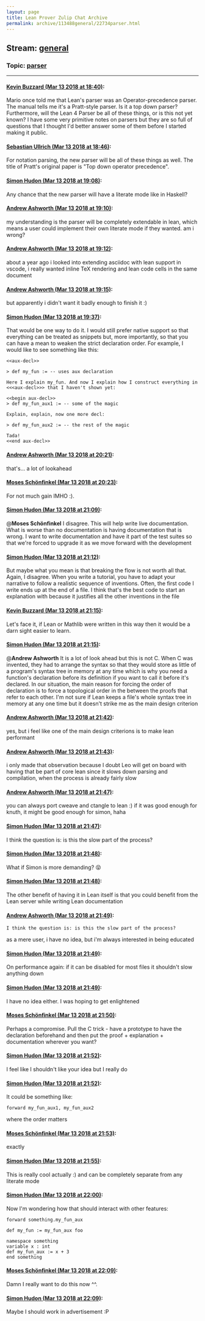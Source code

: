 ```yaml
---
layout: page
title: Lean Prover Zulip Chat Archive 
permalink: archive/113488general/22734parser.html
---
```


## Stream: [general](index.html)
### Topic: [parser](22734parser.html)

---

#### [Kevin Buzzard (Mar 13 2018 at 18:40)](https://leanprover.zulipchat.com/#narrow/stream/113488-general/topic/parser/near/123663841):
Mario once told me that Lean's parser was an Operator-precedence parser. The manual tells me it's a Pratt-style parser. Is it a top down parser? Furthermore, will the Lean 4 Parser be all of these things, or is this not yet known? I have some very primitive notes on parsers but they are so full of questions that I thought I'd better answer some of them before I started making it public.

#### [Sebastian Ullrich (Mar 13 2018 at 18:46)](https://leanprover.zulipchat.com/#narrow/stream/113488-general/topic/parser/near/123664075):
For notation parsing, the new parser will be all of these things as well. The title of Pratt's original paper is "Top down operator precedence".

#### [Simon Hudon (Mar 13 2018 at 19:08)](https://leanprover.zulipchat.com/#narrow/stream/113488-general/topic/parser/near/123664965):
Any chance that the new parser will have a literate mode like in Haskell?

#### [Andrew Ashworth (Mar 13 2018 at 19:10)](https://leanprover.zulipchat.com/#narrow/stream/113488-general/topic/parser/near/123665065):
my understanding is the parser will be completely extendable in lean, which means a user could implement their own literate mode if they wanted. am i wrong?

#### [Andrew Ashworth (Mar 13 2018 at 19:12)](https://leanprover.zulipchat.com/#narrow/stream/113488-general/topic/parser/near/123665138):
about a year ago i looked into extending asciidoc with lean support in vscode, i really wanted inline TeX rendering and lean code cells in the same document

#### [Andrew Ashworth (Mar 13 2018 at 19:15)](https://leanprover.zulipchat.com/#narrow/stream/113488-general/topic/parser/near/123665235):
but apparently i didn't want it badly enough to finish it :)

#### [Simon Hudon (Mar 13 2018 at 19:37)](https://leanprover.zulipchat.com/#narrow/stream/113488-general/topic/parser/near/123666238):
That would be one way to do it. I would still prefer native support so that everything can be treated as snippets but, more importantly, so that you can have a mean to weaken the strict declaration order. For example, I would like to see something like this:

```
<<aux-decl>>

> def my_fun := -- uses aux declaration

Here I explain my_fun. And now I explain how I construct everything in <<<aux-decl>>> that I haven't shown yet:

<<begin aux-decl>>
> def my_fun_aux1 := -- some of the magic

Explain, explain, now one more decl:

> def my_fun_aux2 := -- the rest of the magic

Tada!
<<end aux-decl>>
```

#### [Andrew Ashworth (Mar 13 2018 at 20:21)](https://leanprover.zulipchat.com/#narrow/stream/113488-general/topic/parser/near/123668193):
that's... a lot of lookahead

#### [Moses Schönfinkel (Mar 13 2018 at 20:23)](https://leanprover.zulipchat.com/#narrow/stream/113488-general/topic/parser/near/123668249):
For not much gain IMHO :).

#### [Simon Hudon (Mar 13 2018 at 21:09)](https://leanprover.zulipchat.com/#narrow/stream/113488-general/topic/parser/near/123670070):
@**Moses Schönfinkel** I disagree. This will help write live documentation. What is worse than no documentation is having documentation that is wrong. I want to write documentation and have it part of the test suites so that we're forced to upgrade it as we move forward with the development

#### [Simon Hudon (Mar 13 2018 at 21:12)](https://leanprover.zulipchat.com/#narrow/stream/113488-general/topic/parser/near/123670177):
But maybe what you mean is that breaking the flow is not worth all that. Again, I disagree. When you write a tutorial, you have to adapt your narrative to follow a realistic sequence of inventions. Often, the first code I write ends up at the end of a file. I think that's the best code to start an explanation with because it justifies all the other inventions in the file

#### [Kevin Buzzard (Mar 13 2018 at 21:15)](https://leanprover.zulipchat.com/#narrow/stream/113488-general/topic/parser/near/123670255):
Let's face it, if Lean or Mathlib were written in this way then it would be a darn sight easier to learn.

#### [Simon Hudon (Mar 13 2018 at 21:15)](https://leanprover.zulipchat.com/#narrow/stream/113488-general/topic/parser/near/123670256):
@**Andrew Ashworth** It is a lot of look ahead but this is not C. When C was invented, they had to arrange the syntax so that they would store as little of a program's syntax tree in memory at any time which is why you need a function's declaration before its definition if you want to call it before it's declared. In our situation, the main reason for forcing the order of declaration is to force a topological order in the between the proofs that refer to each other. I'm not sure if Lean keeps a file's whole syntax tree in memory at any one time but it doesn't strike me as the main design criterion

#### [Andrew Ashworth (Mar 13 2018 at 21:42)](https://leanprover.zulipchat.com/#narrow/stream/113488-general/topic/parser/near/123671350):
yes, but i feel like one of the main design criterions is to make lean performant

#### [Andrew Ashworth (Mar 13 2018 at 21:43)](https://leanprover.zulipchat.com/#narrow/stream/113488-general/topic/parser/near/123671378):
i only made that observation because I doubt Leo will get on board with having that be part of core lean since it slows down parsing and compilation, when the process is already fairly slow

#### [Andrew Ashworth (Mar 13 2018 at 21:47)](https://leanprover.zulipchat.com/#narrow/stream/113488-general/topic/parser/near/123671562):
you can always port cweave and ctangle to lean :) if it was good enough for knuth, it might be good enough for simon, haha

#### [Simon Hudon (Mar 13 2018 at 21:47)](https://leanprover.zulipchat.com/#narrow/stream/113488-general/topic/parser/near/123671567):
I think the question is: is this the slow part of the process?

#### [Simon Hudon (Mar 13 2018 at 21:48)](https://leanprover.zulipchat.com/#narrow/stream/113488-general/topic/parser/near/123671611):
What if Simon is more demanding? :stuck_out_tongue_closed_eyes:

#### [Simon Hudon (Mar 13 2018 at 21:48)](https://leanprover.zulipchat.com/#narrow/stream/113488-general/topic/parser/near/123671633):
The other benefit of having it in Lean itself is that you could benefit from the Lean server while writing Lean documentation

#### [Andrew Ashworth (Mar 13 2018 at 21:49)](https://leanprover.zulipchat.com/#narrow/stream/113488-general/topic/parser/near/123671651):
```quote
I think the question is: is this the slow part of the process?
```
as a mere user, i have no idea, but i'm always interested in being educated

#### [Simon Hudon (Mar 13 2018 at 21:49)](https://leanprover.zulipchat.com/#narrow/stream/113488-general/topic/parser/near/123671652):
On performance again: if it can be disabled for most files it shouldn't slow anything down

#### [Simon Hudon (Mar 13 2018 at 21:49)](https://leanprover.zulipchat.com/#narrow/stream/113488-general/topic/parser/near/123671666):
I have no idea either. I was hoping to get enlightened

#### [Moses Schönfinkel (Mar 13 2018 at 21:50)](https://leanprover.zulipchat.com/#narrow/stream/113488-general/topic/parser/near/123671729):
Perhaps a compromise. Pull the C trick - have a prototype to have the declaration beforehand and then put the proof + explanation + documentation wherever you want?

#### [Simon Hudon (Mar 13 2018 at 21:52)](https://leanprover.zulipchat.com/#narrow/stream/113488-general/topic/parser/near/123671764):
I feel like I shouldn't like your idea but I really do

#### [Simon Hudon (Mar 13 2018 at 21:52)](https://leanprover.zulipchat.com/#narrow/stream/113488-general/topic/parser/near/123671797):
It could be something like:

```
forward my_fun_aux1, my_fun_aux2 
```

where the order matters

#### [Moses Schönfinkel (Mar 13 2018 at 21:53)](https://leanprover.zulipchat.com/#narrow/stream/113488-general/topic/parser/near/123671813):
exactly

#### [Simon Hudon (Mar 13 2018 at 21:55)](https://leanprover.zulipchat.com/#narrow/stream/113488-general/topic/parser/near/123671899):
This is really cool actually :) and can be completely separate from any literate mode

#### [Simon Hudon (Mar 13 2018 at 22:00)](https://leanprover.zulipchat.com/#narrow/stream/113488-general/topic/parser/near/123672096):
Now I'm wondering how that should interact with other features:

```
forward something.my_fun_aux

def my_fun := my_fun_aux foo

namespace something 
variable x : int
def my_fun_aux := x + 3
end something
```

#### [Moses Schönfinkel (Mar 13 2018 at 22:09)](https://leanprover.zulipchat.com/#narrow/stream/113488-general/topic/parser/near/123672449):
Damn I really want to do this now ^^.

#### [Simon Hudon (Mar 13 2018 at 22:09)](https://leanprover.zulipchat.com/#narrow/stream/113488-general/topic/parser/near/123672464):
Maybe I should work in advertisement :P

